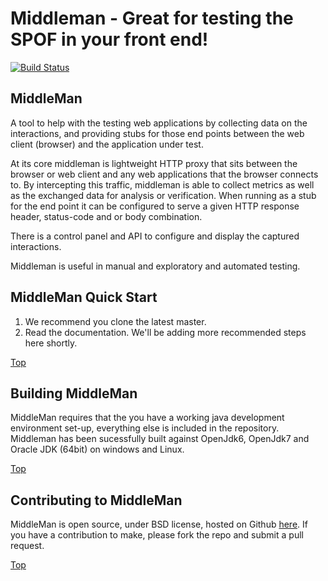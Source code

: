 <a name="Top"></a>

# Middleman - Great for testing the SPOF in your front end!
[![Build Status](https://secure.travis-ci.org/hsiboy/middleman.png)](http://secure.travis-ci.org/hsiboy/middleman)

## MiddleMan
A tool to help with the testing web applications by collecting data on the 
interactions, and providing stubs for those end points between the 
web client (browser) and the application under test.

At its core middleman is lightweight HTTP proxy that sits between the browser 
or web client and any web applications that the browser connects to. 
By intercepting this traffic, middleman is able to collect metrics as well as 
the exchanged data for analysis or verification. 
When running as a stub for the end point it can be configured to serve a given 
HTTP response header, status-code and or body combination. 

There is a control panel and API to configure and display the captured interactions. 

Middleman is useful in manual and exploratory and automated testing.

<a name="MiddleMan Quick Start"></a>

## MiddleMan Quick Start
1. We recommend you clone the latest master.
2. Read the documentation. We'll be adding more recommended steps here shortly.

[Top](#Top)

<a name="Building MiddleMan"></a>

## Building MiddleMan
MiddleMan requires that the you have a working java development environment 
set-up, everything else is included in the repository.
Middleman has been sucessfully built against OpenJdk6, OpenJdk7 and Oracle JDK (64bit) on windows and Linux.

[Top](#Top)

<a name="Contributing to MiddleMan"></a>

## Contributing to MiddleMan

MiddleMan is open source, under BSD license, hosted on Github <a href="http://github.com/hsiboy/middleman">here</a>.
If you have a contribution to make, please fork the repo and submit a pull request.

[Top](#Top)